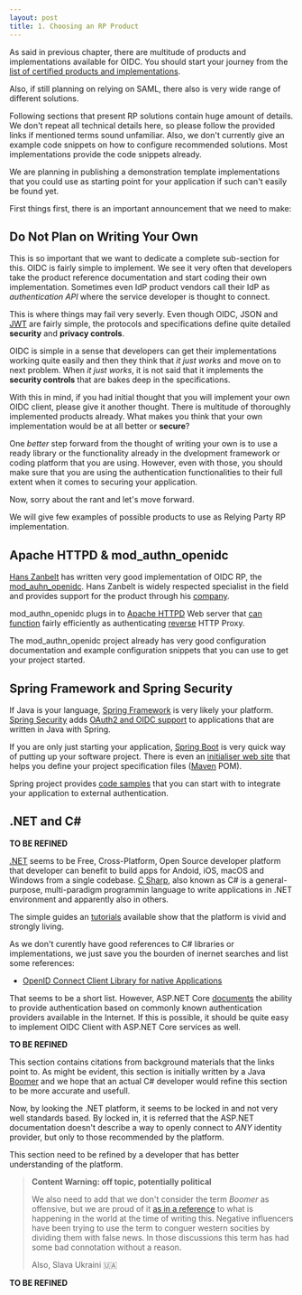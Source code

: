 ```yaml
---
layout: post
title: 1. Choosing an RP Product
---
```

As said in previous chapter, there are multitude of products and implementations available for OIDC. You should start your journey from the [list of certified products and implementations](https://openid.net/developers/certified/).

Also, if still planning on relying on SAML, there also is very wide range of different solutions.

Following sections that present RP solutions contain huge amount of details. We don't repeat all technical details here, so please follow the provided links if mentioned terms sound unfamiliar. Also, we don't currently give an example code snippets on how to configure recommended solutions. Most implementations provide the code snippets already.

We are planning in publishing a demonstration template implementations that you could use as starting point for your application if such can't easily be found yet.

First things first, there is an important announcement that we need to make:

## Do Not Plan on Writing Your Own

This is so important that we want to dedicate a complete sub-section for this. OIDC is fairly simple to implement. We see it very often that developers take the product reference documentation and start coding their own implementation. Sometimes even IdP product vendors call their IdP as _authentication API_ where the service developer is thought to connect.

This is where things may fail very severly. Even though OIDC, JSON and [JWT](https://www.rfc-editor.org/rfc/rfc7519) are fairly simple, the protocols and specifications define quite detailed **security** and **privacy controls**.

OIDC is simple in a sense that developers can get their implementations working quite easily and then they think that _it just works_ and move on to next problem. When _it just works_, it is not said that it implements the **security controls** that are bakes deep in the specifications.

With this in mind, if you had initial thought that you will implement your own OIDC client, please give it another thought. There is multitude of thoroughly implemented products already. What makes you think that your own implementation would be at all better or **secure**?

One *better* step forward from the thought of writing your own is to use a ready library or the functionality already in the dvelopment framework or coding platform that you are using. However, even with those, you should make sure that you are using the authentication functionalities to their full extent when it comes to securing your application.

Now, sorry about the rant and let's move forward.

We will give few examples of possible products to use as Relying Party RP implementation.

## Apache HTTPD & mod_authn_openidc

[Hans Zanbelt](https://github.com/zandbelt) has written very good implementation of OIDC RP, the [mod_auhn_openidc](https://github.com/zmartzone/mod_auth_openidc). Hans Zanbelt is widely respected specialist in the field and provides support for the product through his [company](https://zmartzone.eu).

mod_authn_openidc plugs in to [Apache HTTPD](https://httpd.apache.org) Web server that [can function](https://httpd.apache.org/docs/2.4/howto/reverse_proxy.html) fairly efficiently as authenticating [reverse](https://en.wikipedia.org/wiki/Reverse_proxy) HTTP Proxy.

The mod_authn_openidc project already has very good configuration documentation and example configuration snippets that you can use to get your project started.

## Spring Framework and Spring Security

If Java is your language, [Spring Framework](https://spring.io/projects/spring-framework) is very likely your platform. [Spring Security](https://spring.io/projects/spring-security) adds [OAuth2 and OIDC support](https://docs.spring.io/spring-security/site/docs/5.2.0.RELEASE/reference/htmlsingle/#oauth2) to applications that are written in Java with Spring.

If you are only just starting your application, [Spring Boot](https://spring.io/projects/spring-boot) is very quick way of putting up your software project. There is even an [initialiser web site](https://start.spring.io) that helps you define your project specification files ([Maven](https://maven.apache.org) POM).

Spring project provides [code samples](https://github.com/spring-projects/spring-security/tree/5.2.0.RELEASE/samples/boot/oauth2login) that you can start with to integrate your application to external authentication.

## .NET and C#

**TO BE REFINED**

[.NET](https://dotnet.microsoft.com/) seems to be Free, Cross-Platform, Open Source developer platform that developer can benefit to build apps for Andoid, iOS, macOS and Windows from a single codebase. [C Sharp](https://en.wikipedia.org/wiki/C_Sharp_(programming_language)), also known as C# is a general-purpose, multi-paradigm programmin language to write applications in .NET environment and apparently also in others.

The simple guides an [tutorials](https://www.w3schools.com/cs/index.php) available show that the platform is vivid and strongly living.

As we don't curently have good references to C# libraries or implementations, we just save you the bourden of inernet searches and list some references:

* [OpenID Connect Client Library for native Applications](https://github.com/IdentityModel/IdentityModel.OidcClient)

That seems to be a short list. However, ASP.NET Core [documents](https://docs.microsoft.com/en-us/aspnet/core/security/authentication/social/social-without-identity?source=recommendations&view=aspnetcore-6.0) the ability to provide authentication based on commonly known authentication providers available in the Internet. If this is possible, it should be quite easy to implement OIDC Client with ASP.NET Core services as well.


**TO BE REFINED**

This section contains citations from background materials that the links point to. As might be evident, this section is initially written by a Java [Boomer](https://en.wikipedia.org/wiki/OK_boomer) and we hope that an actual C# developer would refine this section to be more accurate and usefull.

Now, by looking the .NET platform, it seems to be locked in and not very well standards based. By locked in, it is referred that the ASP.NET documentation doesn't describe a way to openly connect to *ANY* identity provider, but only to those recommended by the platform.

This section need to be refined by a developer that has better understanding of the platform.

> **Content Warning: off topic, potentially political**
>
> We also need to add that we don't consider the term _Boomer_ as offensive, but we are proud of it [as in a reference](https://yle.fi/news/3-12158507) to what is happening in the world at the time of writing this. Negative influencers have been trying to use the term to conguer western socities by dividing them with false news. In those discussions this term has had some bad connotation without a reason.
>
> Also, Slava Ukraini 🇺🇦

**TO BE REFINED**
